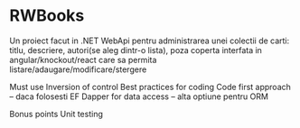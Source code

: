 # RWBooks
Un proiect facut in .NET WebApi pentru administrarea unei colectii de carti: titlu, descriere, autori(se aleg dintr-o lista), poza coperta
interfata in angular/knockout/react care sa permita listare/adaugare/modificare/stergere

Must use
  Inversion of control
  Best practices for coding
  Code first approach – daca folosesti EF
  Dapper for data access – alta optiune pentru ORM 

Bonus points
  Unit testing
